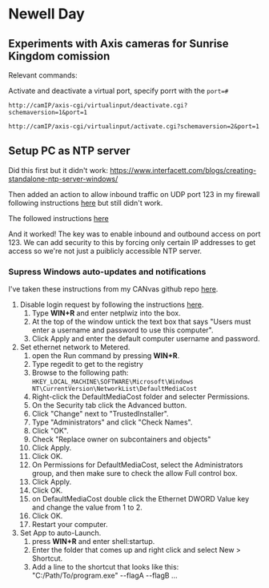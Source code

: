# Newell Day

## Experiments with Axis cameras for Sunrise Kingdom comission

Relevant commands:

Activate and deactivate a virtual port, specify porrt with the `port=#`

`http://camIP/axis-cgi/virtualinput/deactivate.cgi?schemaversion=1&port=1`

`http://camIP/axis-cgi/virtualinput/activate.cgi?schemaversion=2&port=1`

## Setup PC as NTP server

Did this first but it didn't work: [https://www.interfacett.com/blogs/creating-standalone-ntp-server-windows/ ](https://www.interfacett.com/blogs/creating-standalone-ntp-server-windows/)

Then added an action to allow inbound traffic on UDP port 123 in my firewall following instructions [here](https://docs.microsoft.com/en-us/windows/security/identity-protection/windows-firewall/create-an-inbound-port-rule) but still didn't work.

The followed instructions [here](https://www.youtube.com/watch?v=Fq6xDvPJzrg&index=1&list=PLAyn7hdeRiiedUwWXj-mbyGUF7j8HXr0G&t=17s)

And it worked! The key was to enable inbound and outbound access on port 123. We can add security to this by forcing only certain IP addresses to get access so we're not just a puiblicly accessible NTP server.

### Supress Windows auto-updates and notifications

I've taken these instructions from my CANvas github repo [here](https://github.com/Hellicar-Studio/CANvas/blob/master/README.md).

1. Disable login request by following the instructions [here](https://www.cnet.com/uk/how-to/automatically-log-in-to-your-windows-10-pc/).
	1. Type **WIN+R** and enter netplwiz into the box.
	2. At the top of the window untick the text box that says "Users must enter a username and password to use this computer".
	3. Click Apply and enter the default computer username and password.
2. Set ethernet network to Metered.
	1. open the Run command by pressing **WIN+R**.
	2. Type regedit to get to the registry
	3. Browse to the following path: `HKEY_LOCAL_MACHINE\SOFTWARE\Microsoft\Windows NT\CurrentVersion\NetworkList\DefaultMediaCost`
	4. Right-click the DefaultMediaCost folder and selecter Permissions.
	5. On the Security tab click the Advanced button.
	6. Click "Change" next to "TrustedInstaller".
	7. Type "Administrators" and click "Check Names".
	8. Click "OK".
	9. Check "Replace owner on subcontainers and objects"
	10. Click Apply.
	11. Click OK.
	12. On Permissions for DefaultMediaCost, select the Administrators group, and then make sure to check the allow Full control box.
	13. Click Apply.
	14. Click OK.
	15. on DefaultMediaCost double click the Ethernet DWORD Value key and change the value from 1 to 2.
	16. Click OK.
	17. Restart your computer.
3. Set App to auto-Launch.
	1. press **WIN+R** and enter shell:startup.
	2. Enter the folder that comes up and right click and select New > Shortcut.
	3. Add a line to the shortcut that looks like this: "C:/Path/To/program.exe" --flagA --flagB ...
